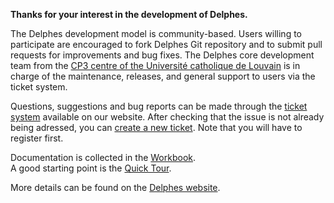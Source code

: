 **Thanks for your interest in the development of Delphes.**

The Delphes development model is community-based. Users willing to participate are encouraged to fork Delphes Git repository and to submit pull requests for improvements and bug fixes. The Delphes core development team from the [CP3 centre of the Université catholique de Louvain](https://uclouvain.be/en/research-institutes/irmp/cp3) is in charge of the maintenance, releases, and general support to users via the ticket system.

Questions, suggestions and bug reports can be made through the [ticket system](https://cp3.irmp.ucl.ac.be/projects/delphes/report) available on our website. After checking that the issue is not already being adressed, you can [create a new ticket](https://cp3.irmp.ucl.ac.be/projects/delphes/newticket). Note that you will have to register first.

Documentation is collected in the [Workbook](https://cp3.irmp.ucl.ac.be/projects/delphes/wiki/WorkBook).  
A good starting point is the [Quick Tour](https://cp3.irmp.ucl.ac.be/projects/delphes/wiki/WorkBook/QuickTour).

More details can be found on the [Delphes website](http://cp3.irmp.ucl.ac.be/projects/delphes).
